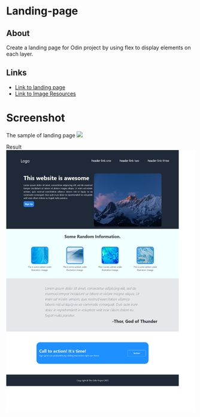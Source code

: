 # Landing-page

## About
Create a landing page for Odin project by using flex to display elements on each layer. 

## Links 
- [Link to landing page](https://yewkian11.github.io/odin-landing-page/)
- [Link to Image Resources](https://unsplash.com/)

# Screenshot
The sample of landing page
![](design%20sample.png)

Result
![](result.png)
